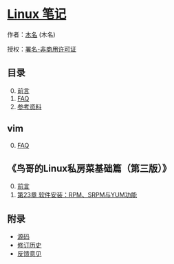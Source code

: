 # [Linux 笔记]()

作者：[木名](https://github.com/mumingv) (木名)

授权：<a rel="license" href="http://creativecommons.org/licenses/by-nc/4.0/">署名-非商用许可证</a>

## 目录
0. [前言](#README)
0. [FAQ](#docs/faq)
0. [参考资料](#docs/ref)


## vim
0. [FAQ](#docs/vim_faq)

## 《鸟哥的Linux私房菜基础篇（第三版）》
0. [前言](#docs/vbird_0)
0. [第23章 软件安装：RPM、SRPM与YUM功能](#docs/vbird_23)

## 附录 
- [源码](https://github.com/mumingv/gitreposity)
- [修订历史](https://github.com/mumingv/gitreposity/commits/master)
- [反馈意见](https://github.com/mumingv/gitreposity/issues)

